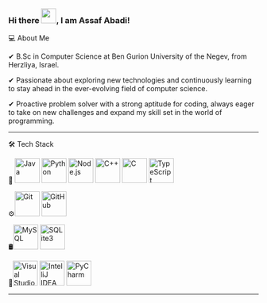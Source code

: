 ### Hi there <img src="https://raw.githubusercontent.com/MartinHeinz/MartinHeinz/master/wave.gif" width="30px">, I am Assaf Abadi!
💻  About Me

✔ B.Sc in Computer Science at Ben Gurion University of the Negev, from Herzliya, Israel.

✔ Passionate about exploring new technologies and continuously learning to stay ahead in the ever-evolving field of computer science.

✔ Proactive problem solver with a strong aptitude for coding, always eager to take on new challenges and expand my skill set in the world of programming.

---

🛠  Tech Stack

🧰   <img src="https://cdn.worldvectorlogo.com/logos/java.svg" alt="Java" width="50" height="50"/>  <img src="https://cdn.worldvectorlogo.com/logos/python.svg" alt="Python" width="50" height="50"/>  <img src="https://cdn.worldvectorlogo.com/logos/nodejs-icon.svg" alt="Node.js" width="50" height="50"/>
<img src="https://cdn.jsdelivr.net/npm/simple-icons@v5.15.0/icons/cplusplus.svg" alt="C++" width="50" height="50"/> <img src="https://cdn.jsdelivr.net/npm/simple-icons@v5.15.0/icons/c.svg" alt="C" width="50" height="50"/> <img src="https://cdn.jsdelivr.net/npm/simple-icons@v5.15.0/icons/typescript.svg" alt="TypeScript" width="50" height="50"/>

⚙️<img src="https://cdn.worldvectorlogo.com/logos/git-icon.svg" alt="Git" width="50" height="50"/> <img src="https://cdn.worldvectorlogo.com/logos/github-icon-1.svg" alt="GitHub" width="50" height="50"/>

🛢<img src="https://cdn.jsdelivr.net/npm/simple-icons@v5.15.0/icons/mysql.svg" alt="MySQL" width="50" height="50"/> <img src="https://cdn.worldvectorlogo.com/logos/sqlite.svg" alt="SQLite3" width="50" height="50"/>

🔧<img src="https://cdn.worldvectorlogo.com/logos/visual-studio-code-1.svg" alt="Visual Studio Code" width="50" height="50"/> <img src="https://cdn.worldvectorlogo.com/logos/intellij-idea-1.svg" alt="IntelliJ IDEA" width="50" height="50"/> <img src="https://cdn.worldvectorlogo.com/logos/pycharm-1.svg" alt="PyCharm" width="50" height="50"/>



---
<!--
**AssafAbadi/AssafAbadi** is a ✨ _special_ ✨ repository because its `README.md` (this file) appears on your GitHub profile.

Here are some ideas to get you started:

- 🔭 I’m currently working on ...
- 🌱 I’m currently learning ...
- 👯 I’m looking to collaborate on ...
- 🤔 I’m looking for help with ...
- 💬 Ask me about ...
- 📫 How to reach me: ...
- 😄 Pronouns: ...
- ⚡ Fun fact: ...
-->
